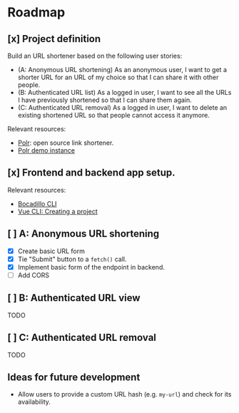 # Roadmap

## [x] Project definition

Build an URL shortener based on the following user stories:

- (A: Anonymous URL shortening) As an anonymous user, I want to get a shorter URL for an URL of my choice so that I can share it with other people.
- (B: Authenticated URL list) As a logged in user, I want to see all the URLs I have previously shortened so that I can share them again.
- (C: Authenticated URL removal) As a logged in user, I want to delete an existing shortened URL so that people cannot access it anymore.

Relevant resources:

- [Polr](https://polrproject.org/): open source link shortener.
- [Polr demo instance](https://demo.polr.me/)

## [x] Frontend and backend app setup.

Relevant resources:

- [Bocadillo CLI](https://github.com/bocadilloproject/bocadillo-cli)
- [Vue CLI: Creating a project](https://cli.vuejs.org/guide/creating-a-project.html#vue-create)

## [ ] A: Anonymous URL shortening

- [x] Create basic URL form
- [x] Tie "Submit" button to a `fetch()` call.
- [x] Implement basic form of the endpoint in backend.
- [ ] Add CORS

## [ ] B: Authenticated URL view

TODO

## [ ] C: Authenticated URL removal

TODO

## Ideas for future development

- Allow users to provide a custom URL hash (e.g. `my-url`) and check for its availability.
